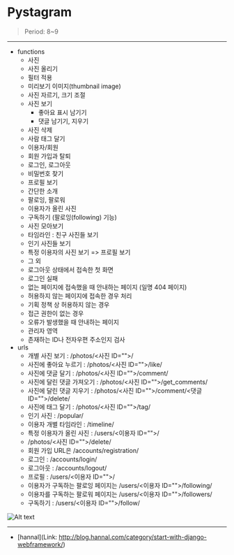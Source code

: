 Pystagram
=============
> Period: 8~9
***
* functions
  * 사진
   * 사진 올리기
    * 필터 적용
    * 미리보기 이미지(thumbnail image)
    * 사진 자르기, 크기 조절
  * 사진 보기
    * 좋아요 표시 남기기
    * 댓글 남기기, 지우기
   * 사진 삭제
   * 사람 태그 달기
  * 이용자/회원
   * 회원 가입과 탈퇴
   * 로그인, 로그아웃
   * 비밀번호 찾기
   * 프로필 보기
    * 간단한 소개
    * 팔로잉, 팔로워
    * 이용자가 올린 사진
   * 구독하기 (팔로잉(following) 기능)
  * 사진 모아보기
   * 타임라인 : 친구 사진들 보기
   * 인기 사진들 보기
   * 특정 이용자의 사진 보기 => 프로필 보기
  * 그 외
   * 로그아웃 상태에서 접속한 첫 화면
   * 로그인 실패
   * 없는 페이지에 접속했을 때 안내하는 페이지 (일명 404 페이지)
   * 허용하지 않는 페이지에 접속한 경우 처리
    * 기획 정책 상 허용하지 않는 경우
    * 접근 권한이 없는 경우
   * 오류가 발생했을 때 안내하는 페이지
   * 관리자 영역
   * 존재하는 ID나 전자우편 주소인지 검사
* urls
  * 개별 사진 보기 : /photos/<사진 ID="">/
  * 사진에 좋아요 누르기 : /photos/<사진 ID="">/like/
  * 사진에 댓글 달기 : /photos/<사진 ID="">/comment/
   * 사진에 달린 댓글 가져오기 : /photos/<사진 ID="">/get_comments/
   * 사진에 달린 댓글 지우기 : /photos/<사진 ID="">/comment/<댓글 ID="">/delete/
  * 사진에 태그 달기 : /photos/<사진 ID="">/tag/
  * 인기 사진 : /popular/
  * 이용자 개별 타임라인 : /timeline/
  * 특정 이용자가 올린 사진 : /users/<이용자 ID="">/
  * /photos/<사진 ID="">/delete/
  * 회원 가입 URL은 /accounts/registration/ 
  * 로그인 : /accounts/login/
  * 로그아웃 : /accounts/logout/
  * 프로필 : /users/<이용자 ID="">/
  * 이용자가 구독하는 팔로잉 페이지는 /users/<이용자 ID="">/following/
  * 이용자를 구독하는 팔로워 페이지는 /users/<이용자 ID="">/followers/
  * 구독하기 : /users/<이용자 ID="">/follow/ 

![Alt text](http://blog.hannal.com/assets/uploads/2014/08/01-Scene_flow.png)

***
* [hannal](Link: http://blog.hannal.com/category/start-with-django-webframework/)

